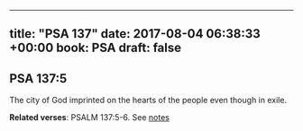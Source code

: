 
---
title: "PSA 137"
date: 2017-08-04 06:38:33 +00:00
book: PSA
draft: false
---

## PSA 137:5

The city of God imprinted on the hearts of the people even though in exile.

**Related verses**: PSALM 137:5-6. See [notes](https://my.bible.com/notes/2694192002379800989)

